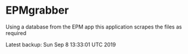 # EPMgrabber
Using a database from the EPM app this application scrapes the files as required


Latest backup: Sun Sep 8 13:33:01 UTC 2019
